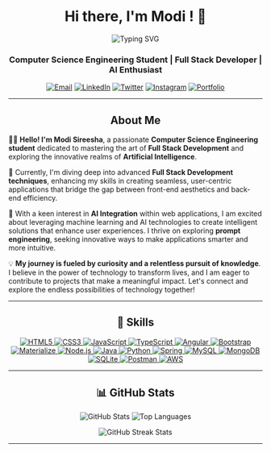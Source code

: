 <h1 align="center">Hi there, I'm Modi ! 👋</h1>

<p align="center">
  <img src="https://readme-typing-svg.herokuapp.com?color=%23F70B10&size=30&center=true&vCenter=true&width=550&lines=Full+Stack+Developer;AI+Enthusiast;Prompt+Engineer;Open+Source+Contributor" alt="Typing SVG">
</p>

<h3 align="center">Computer Science Engineering Student | Full Stack Developer | AI Enthusiast</h3>

<p align="center">
  <a href="mailto:modisireesha09@gmail.com"><img src="https://img.shields.io/badge/Email-modisireesha09%40gmail.com-blue?style=for-the-badge&logo=gmail" alt="Email"></a>
  <a href="https://www.linkedin.com/in/modi-sireesha-63ba47279/" target="_blank"><img src="https://img.shields.io/badge/LinkedIn-Modi%20Sireesha-blue?style=for-the-badge&logo=linkedin" alt="LinkedIn"></a>
  <a href="https://twitter.com/_sireeshamodi_" target="_blank"><img src="https://img.shields.io/badge/Twitter-@_sireeshamodi_-1DA1F2?style=for-the-badge&logo=twitter" alt="Twitter"></a>
  <a href="https://instagram.com/sireesha_modi" target="_blank"><img src="https://img.shields.io/badge/Instagram-@sireesha_modi-E4405F?style=for-the-badge&logo=instagram" alt="Instagram"></a>
  <a href="https://modisireesha-portfolio.vercel.app/" target="_blank"><img src="https://img.shields.io/badge/Portfolio-Visit%20Here-blue?style=for-the-badge&logo=portfolio" alt="Portfolio"></a>
</p>

---

<h2 align="center">About Me</h2>

👩‍💻 **Hello! I'm Modi Sireesha**, a passionate **Computer Science Engineering student** dedicated to mastering the art of **Full Stack Development** and exploring the innovative realms of **Artificial Intelligence**.

🌱 Currently, I'm diving deep into advanced **Full Stack Development techniques**, enhancing my skills in creating seamless, user-centric applications that bridge the gap between front-end aesthetics and back-end efficiency.

🎯 With a keen interest in **AI Integration** within web applications, I am excited about leveraging machine learning and AI technologies to create intelligent solutions that enhance user experiences. I thrive on exploring **prompt engineering**, seeking innovative ways to make applications smarter and more intuitive.

💡 **My journey is fueled by curiosity and a relentless pursuit of knowledge**. I believe in the power of technology to transform lives, and I am eager to contribute to projects that make a meaningful impact. Let's connect and explore the endless possibilities of technology together!

---

<h2 align="center">🚀 Skills</h2>

<p align="center">
  <a href="https://developer.mozilla.org/en-US/docs/Web/HTML" target="_blank">
    <img src="https://img.shields.io/badge/HTML5-%23E34F26.svg?style=for-the-badge&logo=html5&logoColor=white" alt="HTML5" title="HTML5"/>
  </a>
  <a href="https://developer.mozilla.org/en-US/docs/Web/CSS" target="_blank">
    <img src="https://img.shields.io/badge/CSS3-%231572B6.svg?style=for-the-badge&logo=css3&logoColor=white" alt="CSS3" title="CSS3"/>
  </a>
  <a href="https://developer.mozilla.org/en-US/docs/Web/JavaScript" target="_blank">
    <img src="https://img.shields.io/badge/JavaScript-%23F7DF1E.svg?style=for-the-badge&logo=javascript&logoColor=black" alt="JavaScript" title="JavaScript"/>
  </a>
  <a href="https://www.typescriptlang.org/" target="_blank">
    <img src="https://img.shields.io/badge/TypeScript-%23007ACC.svg?style=for-the-badge&logo=typescript&logoColor=white" alt="TypeScript" title="TypeScript"/>
  </a>
  <a href="https://angular.io/" target="_blank">
    <img src="https://img.shields.io/badge/Angular-%23DD0031.svg?style=for-the-badge&logo=angular&logoColor=white" alt="Angular" title="Angular"/>
  </a>
  <a href="https://getbootstrap.com/" target="_blank">
    <img src="https://img.shields.io/badge/Bootstrap-%23563D7C.svg?style=for-the-badge&logo=bootstrap&logoColor=white" alt="Bootstrap" title="Bootstrap"/>
  </a>
  <a href="https://materializecss.com/" target="_blank">
    <img src="https://img.shields.io/badge/Materialize-%23EE6E73.svg?style=for-the-badge&logo=material-design&logoColor=white" alt="Materialize" title="Materialize"/>
  </a>
  <a href="https://nodejs.org/" target="_blank">
    <img src="https://img.shields.io/badge/Node.js-%23339933.svg?style=for-the-badge&logo=node.js&logoColor=white" alt="Node.js" title="Node.js"/>
  </a>
  <a href="https://www.java.com/" target="_blank">
    <img src="https://img.shields.io/badge/Java-%23007396.svg?style=for-the-badge&logo=java&logoColor=white" alt="Java" title="Java"/>
  </a>
  <a href="https://www.python.org/" target="_blank">
    <img src="https://img.shields.io/badge/Python-%233776AB.svg?style=for-the-badge&logo=python&logoColor=white" alt="Python" title="Python"/>
  </a>
  <a href="https://spring.io/projects/spring" target="_blank">
    <img src="https://img.shields.io/badge/Spring-%236DB33F.svg?style=for-the-badge&logo=spring&logoColor=white" alt="Spring" title="Spring"/>
  </a>
  <a href="https://www.mysql.com/" target="_blank">
    <img src="https://img.shields.io/badge/MySQL-%234479A1.svg?style=for-the-badge&logo=mysql&logoColor=white" alt="MySQL" title="MySQL"/>
  </a>
  <a href="https://www.mongodb.com/" target="_blank">
    <img src="https://img.shields.io/badge/MongoDB-%2347A248.svg?style=for-the-badge&logo=mongodb&logoColor=white" alt="MongoDB" title="MongoDB"/>
  </a>
  <a href="https://www.sqlite.org/" target="_blank">
    <img src="https://img.shields.io/badge/SQLite-%23003B57.svg?style=for-the-badge&logo=sqlite&logoColor=white" alt="SQLite" title="SQLite"/>
  </a>
  <a href="https://www.postman.com/" target="_blank">
    <img src="https://img.shields.io/badge/Postman-%234A5A84.svg?style=for-the-badge&logo=postman&logoColor=white" alt="Postman" title="Postman"/>
  </a>
  <a href="https://aws.amazon.com/" target="_blank">
    <img src="https://img.shields.io/badge/AWS-%23232F7E.svg?style=for-the-badge&logo=amazon-aws&logoColor=white" alt="AWS" title="AWS"/>
  </a>
</p>

---

<h2 align="center">📊 GitHub Stats</h2>

<p align="center">
  <img src="https://github-readme-stats.vercel.app/api?username=sireesha0904&show_icons=true&theme=radical&locale=en" alt="GitHub Stats" />
  <img src="https://github-readme-stats.vercel.app/api/top-langs/?username=sireesha0904&layout=compact&theme=radical" alt="Top Languages" />
</p>

<p align="center">
  <img src="https://github-readme-streak-stats.herokuapp.com/?user=sireesha0904&theme=radical" alt="GitHub Streak Stats" />
</p>

---
